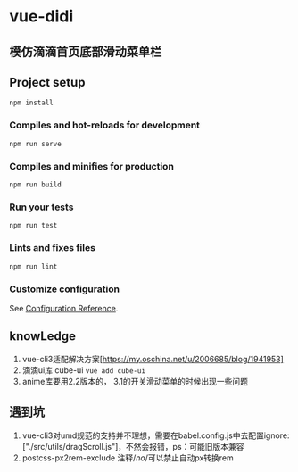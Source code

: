 # vue-didi

## 模仿滴滴首页底部滑动菜单栏

## Project setup
```
npm install
```

### Compiles and hot-reloads for development
```
npm run serve
```

### Compiles and minifies for production
```
npm run build
```

### Run your tests
```
npm run test
```

### Lints and fixes files
```
npm run lint
```

### Customize configuration
See [Configuration Reference](https://cli.vuejs.org/config/).

## knowLedge
1. vue-cli3适配解决方案[https://my.oschina.net/u/2006685/blog/1941953]
2. 滴滴ui库 cube-ui  `vue add cube-ui`
3. anime库要用2.2版本的， 3.1的开关滑动菜单的时候出现一些问题

## 遇到坑
1. vue-cli3对umd规范的支持并不理想，需要在babel.config.js中去配置ignore: ["./src/utils/dragScroll.js"]，不然会报错，ps：可能旧版本兼容
2. postcss-px2rem-exclude    注释/*no*/可以禁止自动px转换rem